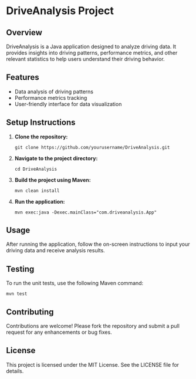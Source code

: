 # DriveAnalysis Project

## Overview
DriveAnalysis is a Java application designed to analyze driving data. It provides insights into driving patterns, performance metrics, and other relevant statistics to help users understand their driving behavior.

## Features
- Data analysis of driving patterns
- Performance metrics tracking
- User-friendly interface for data visualization

## Setup Instructions
1. **Clone the repository:**
   ```
   git clone https://github.com/yourusername/DriveAnalysis.git
   ```
2. **Navigate to the project directory:**
   ```
   cd DriveAnalysis
   ```
3. **Build the project using Maven:**
   ```
   mvn clean install
   ```
4. **Run the application:**
   ```
   mvn exec:java -Dexec.mainClass="com.driveanalysis.App"
   ```

## Usage
After running the application, follow the on-screen instructions to input your driving data and receive analysis results.

## Testing
To run the unit tests, use the following Maven command:
```
mvn test
```

## Contributing
Contributions are welcome! Please fork the repository and submit a pull request for any enhancements or bug fixes.

## License
This project is licensed under the MIT License. See the LICENSE file for details.